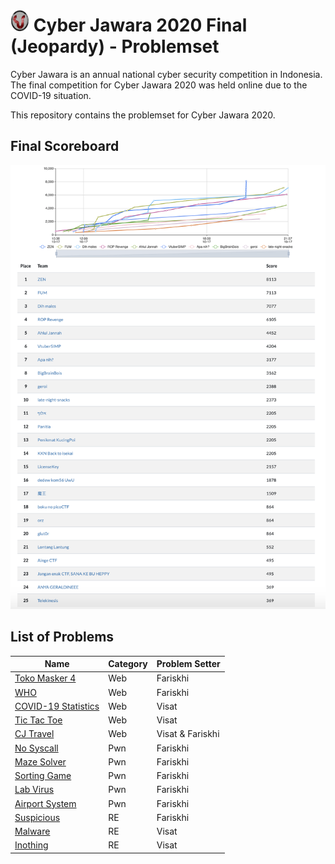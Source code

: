 # <img src="static/cj-logo.png" width="30" height="35"> Cyber Jawara 2020 Final (Jeopardy) - Problemset

Cyber Jawara is an annual national cyber security competition in Indonesia. The final competition for Cyber Jawara 2020 was held online due to the COVID-19 situation.

This repository contains the problemset for Cyber Jawara 2020.

## Final Scoreboard

<img src="static/scoreboard.png">

## List of Problems

|Name                   | Category    |Problem Setter     |
|-----------------------|---------------|----------------------------|
| [Toko Masker 4](https://github.com/farisv/CJ2020-Final-CTF/tree/master/web/toko-masker-4) | Web | Fariskhi |
| [WHO](https://github.com/farisv/CJ2020-Final-CTF/tree/master/web/who) | Web | Fariskhi |
| [COVID-19 Statistics](https://github.com/farisv/CJ2020-Final-CTF/tree/master/web/covid19-statistics) | Web | Visat |
| [Tic Tac Toe](https://github.com/farisv/CJ2020-Final-CTF/tree/master/web/tic-tac-toe) | Web | Visat |
| [CJ Travel](https://github.com/farisv/CJ2020-Final-CTF/tree/master/web/cj-travel) | Web | Visat & Fariskhi |
| [No Syscall](https://github.com/farisv/CJ2020-Final-CTF/tree/master/pwn/no-syscall) | Pwn | Fariskhi |
| [Maze Solver](https://github.com/farisv/CJ2020-Final-CTF/tree/master/pwn/maze-solver) | Pwn | Fariskhi |
| [Sorting Game](https://github.com/farisv/CJ2020-Final-CTF/tree/master/pwn/sorting-game) | Pwn | Fariskhi |
| [Lab Virus](https://github.com/farisv/CJ2020-Final-CTF/tree/master/pwn/lab-virus) | Pwn | Fariskhi |
| [Airport System](https://github.com/farisv/CJ2020-Final-CTF/tree/master/pwn/airport-system) | Pwn | Fariskhi |
| [Suspicious](https://github.com/farisv/CJ2020-Final-CTF/tree/master/re/suspicious) | RE | Fariskhi |
| [Malware](https://github.com/farisv/CJ2020-Final-CTF/tree/master/re/malware) | RE | Visat |
| [Inothing](https://github.com/farisv/CJ2020-Final-CTF/tree/master/re/inothing) | RE | Visat |